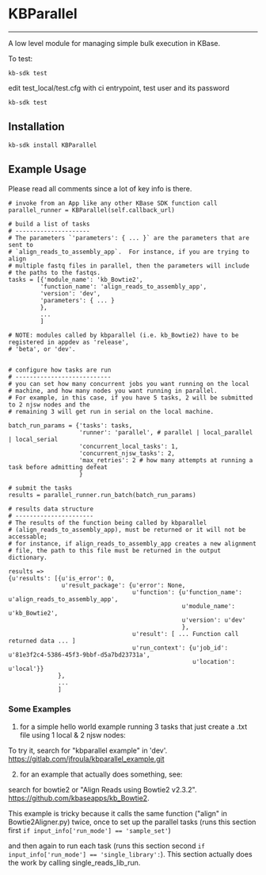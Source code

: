 # KBParallel
---
A low level module for managing simple bulk execution in KBase.


To test:
```
kb-sdk test 
```

edit test_local/test.cfg with ci entrypoint, test user and its password

```
kb-sdk test
```

## Installation

```
kb-sdk install KBParallel
```


## Example Usage
Please read all comments since a lot of key info is there.  

```
# invoke from an App like any other KBase SDK function call
parallel_runner = KBParallel(self.callback_url)

# build a list of tasks
# ---------------------
# The parameters `'parameters': { ... }` are the parameters that are sent to 
# `align_reads_to_assembly_app`.  For instance, if you are trying to align 
# multiple fastq files in parallel, then the parameters will include 
# the paths to the fastqs.
tasks = [{'module_name': 'kb_Bowtie2',
         'function_name': 'align_reads_to_assembly_app',
         'version': 'dev',
         'parameters': { ... }
         },
         ...
         ]

# NOTE: modules called by kbparallel (i.e. kb_Bowtie2) have to be registered in appdev as 'release', 
# 'beta', or 'dev'.


# configure how tasks are run
# ---------------------------
# you can set how many concurrent jobs you want running on the local 
# machine, and how many nodes you want running in parallel.
# For example, in this case, if you have 5 tasks, 2 will be submitted to 2 njsw nodes and the
# remaining 3 will get run in serial on the local machine. 

batch_run_params = {'tasks': tasks,
                    'runner': 'parallel', # parallel | local_parallel | local_serial
                    'concurrent_local_tasks': 1,
                    'concurrent_njsw_tasks': 2,
                    'max_retries': 2 # how many attempts at running a task before admitting defeat
                    }

# submit the tasks
results = parallel_runner.run_batch(batch_run_params)
```


```
# results data structure
# ----------------------
# The results of the function being called by kbparallel 
# (align_reads_to_assembly_app), must be returned or it will not be accessable; 
# for instance, if align_reads_to_assembly_app creates a new alignment 
# file, the path to this file must be returned in the output dictionary. 

results =>
{u'results': [{u'is_error': 0,
               u'result_package': {u'error': None,
                                   u'function': {u'function_name': u'align_reads_to_assembly_app',
                                                 u'module_name': u'kb_Bowtie2',
                                                 u'version': u'dev'
                                                 },
                                   u'result': [ ... Function call returned data ... ]
                                   u'run_context': {u'job_id': u'81e3f2c4-5386-45f3-9bbf-d5a7bd23731a',
                                                    u'location': u'local'}}
              },
              ...
              ]

```

### Some Examples
1) for a simple hello world example running 3 tasks that just create a .txt file using 1 local & 2 njsw nodes:  

To try it, search for "kbparallel example" in 'dev'.  https://gitlab.com/jfroula/kbparallel_example.git

2) for an example that actually does something, see:  

search for bowtie2 or "Align Reads using Bowtie2 v2.3.2".  https://github.com/kbaseapps/kb_Bowtie2. 

This example is tricky because it calls the same function ("align" in Bowtie2Aligner.py) twice, once to set up the parallel tasks (runs this section first `if input_info['run_mode'] == 'sample_set'`)  

and then again to run each task (runs this section second `if input_info['run_mode'] == 'single_library':`).  This section actually does the work by calling single\_reads\_lib\_run.  
